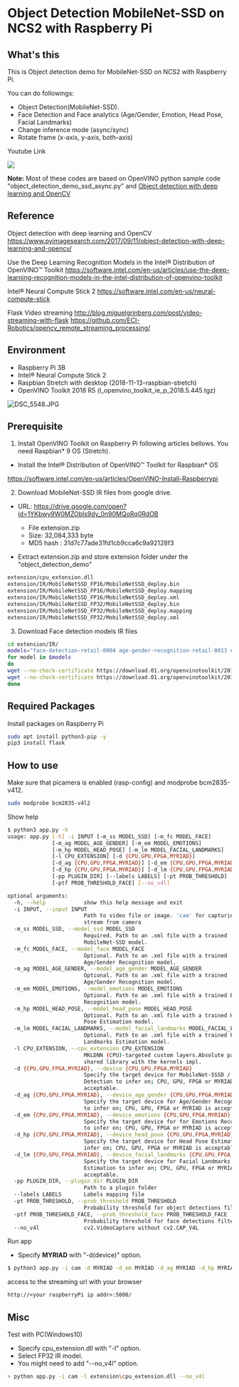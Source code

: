# Object Detection MobileNet-SSD on NCS2 with Raspberry Pi

## What's this

This is Object detection demo for MobileNet-SSD on NCS2 with Raspberry Pi.

You can do followings:
* Object Detection(MobileNet-SSD).
* Face Detection and Face analytics (Age/Gender, Emotion, Head Pose, Facial Landmarks)
* Change inference mode (async/sync)
* Rotate frame (x-axis, y-axis, both-axis)

Youtube Link

[![](https://img.youtube.com/vi/kVPuSOPvY3U/0.jpg)](https://www.youtube.com/watch?v=kVPuSOPvY3U)

**Note:**
Most of these codes are based on OpenVINO python sample code "object_detection_demo_ssd_async.py"
and [Object detection with deep learning and OpenCV]( https://www.pyimagesearch.com/2017/09/11/object-detection-with-deep-learning-and-opencv/) 

## Reference

Object detection with deep learning and OpenCV
https://www.pyimagesearch.com/2017/09/11/object-detection-with-deep-learning-and-opencv/

Use the Deep Learning Recognition Models in the Intel® Distribution of OpenVINO™ Toolkit
https://software.intel.com/en-us/articles/use-the-deep-learning-recognition-models-in-the-intel-distribution-of-openvino-toolkit

Intel® Neural Compute Stick 2
https://software.intel.com/en-us/neural-compute-stick

Flask Video streaming
http://blog.miguelgrinberg.com/post/video-streaming-with-flask
https://github.com/ECI-Robotics/opencv_remote_streaming_processing/

## Environment

* Raspberry Pi 3B
* Intel® Neural Compute Stick 2
* Raspbian Stretch with desktop  (2018-11-13-raspbian-stretch)
* OpenVINO Toolkit 2018 R5 (l_openvino_toolkit_ie_p_2018.5.445.tgz)

![DSC_5548.JPG](https://qiita-image-store.s3.amazonaws.com/0/118309/75f9765f-d7c8-2c7e-7bd3-5817496656de.jpeg)


## Prerequisite

1. Install OpenVINO Toolkit on Raspberry Pi following articles bellows.
You need Raspbian* 9 OS (Stretch).

* Install the Intel® Distribution of OpenVINO™ Toolkit for Raspbian* OS

https://software.intel.com/en-us/articles/OpenVINO-Install-Raspberrypi

2. Download MobileNet-SSD IR files from google drive.

* URL: https://drive.google.com/open?id=1YKbwy9W0MZObls9dy_0n90MQoRq0RdOB
  * File extension.zip
  * Size: 32,084,333 byte
  * MD5 hash : 31d7c77ade31fd1cb9cca6c9a92128f3

* Extract extension.zip and store extension folder under the "object_detection_demo"

```sh
extension/cpu_extension.dll
extension/IR/MobileNetSSD_FP16/MobileNetSSD_deploy.bin
extension/IR/MobileNetSSD_FP16/MobileNetSSD_deploy.mapping
extension/IR/MobileNetSSD_FP16/MobileNetSSD_deploy.xml
extension/IR/MobileNetSSD_FP32/MobileNetSSD_deploy.bin
extension/IR/MobileNetSSD_FP32/MobileNetSSD_deploy.mapping
extension/IR/MobileNetSSD_FP32/MobileNetSSD_deploy.xml
```

3. Download Face detection models IR files

```sh
cd extension/IR/
models="face-detection-retail-0004 age-gender-recognition-retail-0013 emotions-recognition-retail-0003 head-pose-estimation-adas-0001 landmarks-regression-retail-0009"
for model in $models
do
wget --no-check-certificate https://download.01.org/openvinotoolkit/2018_R5/open_model_zoo/${model}/FP16/${model}.xml
wget --no-check-certificate https://download.01.org/openvinotoolkit/2018_R5/open_model_zoo/${model}/FP16/${model}.bin
done
```

## Required Packages

Install packages on Raspberry Pi

```sh
sudo apt install python3-pip -y
pip3 install flask
```

## How to use

Make sure that picamera is enabled (rasp-config) and modprobe bcm2835-v412.

```sh
sudo modprobe bcm2835-v4l2
```

Show help

```sh
$ python3 app.py -h
usage: app.py [-h] -i INPUT [-m_ss MODEL_SSD] [-m_fc MODEL_FACE]
              [-m_ag MODEL_AGE_GENDER] [-m_em MODEL_EMOTIONS]
              [-m_hp MODEL_HEAD_POSE] [-m_lm MODEL_FACIAL_LANDMARKS]
              [-l CPU_EXTENSION] [-d {CPU,GPU,FPGA,MYRIAD}]
              [-d_ag {CPU,GPU,FPGA,MYRIAD}] [-d_em {CPU,GPU,FPGA,MYRIAD}]
              [-d_hp {CPU,GPU,FPGA,MYRIAD}] [-d_lm {CPU,GPU,FPGA,MYRIAD}]
              [-pp PLUGIN_DIR] [--labels LABELS] [-pt PROB_THRESHOLD]
              [-ptf PROB_THRESHOLD_FACE] [--no_v4l]

optional arguments:
  -h, --help            show this help message and exit
  -i INPUT, --input INPUT
                        Path to video file or image. 'cam' for capturing video
                        stream from camera
  -m_ss MODEL_SSD, --model_ssd MODEL_SSD
                        Required. Path to an .xml file with a trained
                        MobileNet-SSD model.
  -m_fc MODEL_FACE, --model_face MODEL_FACE
                        Optional. Path to an .xml file with a trained
                        Age/Gender Recognition model.
  -m_ag MODEL_AGE_GENDER, --model_age_gender MODEL_AGE_GENDER
                        Optional. Path to an .xml file with a trained
                        Age/Gender Recognition model.
  -m_em MODEL_EMOTIONS, --model_emotions MODEL_EMOTIONS
                        Optional. Path to an .xml file with a trained Emotions
                        Recognition model.
  -m_hp MODEL_HEAD_POSE, --model_head_pose MODEL_HEAD_POSE
                        Optional. Path to an .xml file with a trained Head
                        Pose Estimation model.
  -m_lm MODEL_FACIAL_LANDMARKS, --model_facial_landmarks MODEL_FACIAL_LANDMARKS
                        Optional. Path to an .xml file with a trained Facial
                        Landmarks Estimation model.
  -l CPU_EXTENSION, --cpu_extension CPU_EXTENSION
                        MKLDNN (CPU)-targeted custom layers.Absolute path to a
                        shared library with the kernels impl.
  -d {CPU,GPU,FPGA,MYRIAD}, --device {CPU,GPU,FPGA,MYRIAD}
                        Specify the target device for MobileNet-SSSD / Face
                        Detection to infer on; CPU, GPU, FPGA or MYRIAD is
                        acceptable.
  -d_ag {CPU,GPU,FPGA,MYRIAD}, --device_age_gender {CPU,GPU,FPGA,MYRIAD}
                        Specify the target device for Age/Gender Recognition
                        to infer on; CPU, GPU, FPGA or MYRIAD is acceptable.
  -d_em {CPU,GPU,FPGA,MYRIAD}, --device_emotions {CPU,GPU,FPGA,MYRIAD}
                        Specify the target device for for Emotions Recognition
                        to infer on; CPU, GPU, FPGA or MYRIAD is acceptable.
  -d_hp {CPU,GPU,FPGA,MYRIAD}, --device_head_pose {CPU,GPU,FPGA,MYRIAD}
                        Specify the target device for Head Pose Estimation to
                        infer on; CPU, GPU, FPGA or MYRIAD is acceptable.
  -d_lm {CPU,GPU,FPGA,MYRIAD}, --device_facial_landmarks {CPU,GPU,FPGA,MYRIAD}
                        Specify the target device for Facial Landmarks
                        Estimation to infer on; CPU, GPU, FPGA or MYRIAD is
                        acceptable.
  -pp PLUGIN_DIR, --plugin_dir PLUGIN_DIR
                        Path to a plugin folder
  --labels LABELS       Labels mapping file
  -pt PROB_THRESHOLD, --prob_threshold PROB_THRESHOLD
                        Probability threshold for object detections filtering
  -ptf PROB_THRESHOLD_FACE, --prob_threshold_face PROB_THRESHOLD_FACE
                        Probability threshold for face detections filtering
  --no_v4l              cv2.VideoCapture without cv2.CAP_V4L
```

Run app

* Specify **MYRIAD** with "-d(device)" option.

```sh
$ python3 app.py -i cam -d MYRIAD -d_em MYRIAD -d_ag MYRIAD -d_hp MYRIAD -d_lm MYRIAD
```

access to the streaming url with your browser

```txt
http://<your raspberryPi ip addr>:5000/
```

## Misc

Test with PC(Windows10)

* Specify cpu_extension.dll with "-l" option.
* Select FP32 IR model.
* You might need to add "--no_v4l" option.

```sh
> python app.py -i cam -l extension\cpu_extension.dll --no_v4l
```
